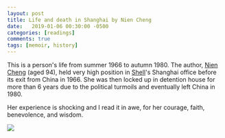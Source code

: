```yaml
---
layout: post
title: Life and death in Shanghai by Nien Cheng
date:   2019-01-06 00:30:00 -0500
categories: [readings]
comments: true
tags: [memoir, history]
---
```


This is a person's life from summer 1966 to autumn 1980.
The author, [Nien Cheng](https://en.wikipedia.org/wiki/Nien_Cheng) (aged 94),
held very high position in [Shell](https://en.wikipedia.org/wiki/Royal_Dutch_Shell)'s
Shanghai office before its exit from China in 1966.
She was then locked up in detention house for more than 6 years due to the
political turmoils and eventually left China in 1980.

Her experience is shocking and I read it in awe,
for her courage, faith, benevolence, and wisdom.

<a target="_blank"  href="https://www.amazon.com/gp/product/0802145167/ref=as_li_tl?ie=UTF8&camp=1789&creative=9325&creativeASIN=0802145167&linkCode=as2&tag=nosarthur2016-20&linkId=9c00f6779401467ea41fe7dbb688d5b3"><img border="0" src="//ws-na.amazon-adsystem.com/widgets/q?_encoding=UTF8&MarketPlace=US&ASIN=0802145167&ServiceVersion=20070822&ID=AsinImage&WS=1&Format=_SL250_&tag=nosarthur2016-20" ></a><img src="//ir-na.amazon-adsystem.com/e/ir?t=nosarthur2016-20&l=am2&o=1&a=0802145167" width="1" height="1" border="0" alt="" style="border:none !important; margin:0px !important;" />
